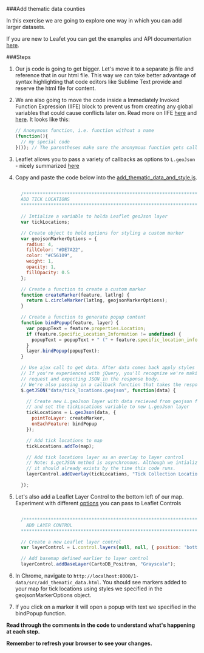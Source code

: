 ###Add thematic data counties

In this exercise we are going to explore one way in which you can add larger datasets.
 
If you are new to Leafet you can get the examples and API documentation [here](http://leafletjs.com/).

###Steps

1. Our js code is going to get bigger. Let's move it to a separate js file and reference that in our html file. This way we can take better advantage of syntax highlighting that code editors like Sublime Text provide and reserve the html file for content.

2. We are also going to move the code inside a Immediately Invoked Function Expression (IIFE) block to prevent us from creating any global variables that could cause conflicts later on. Read more on IIFE [here](https://en.wikipedia.org/wiki/Immediately-invoked_function_expression) and [here](http://gregfranko.com/blog/i-love-my-iife/). It looks like this:

    ```js
    // Anonymous function, i.e. function without a name
    (function(){
      // my special code
    }()); // The parentheses make sure the anonymous function gets called immediately

    ```

3. Leaflet allows you to pass a variety of callbacks as options to `L.geoJson` - nicely summarized [here](http://savaslabs.com/2015/05/18/mapping-geojson.html#adding-popups)

3. Copy and paste the code below into the [add_thematic_data_and_style.js](./src/add_thematic_data_and_style.js).

    ```javascript

      /********************************************************************************
      ADD TICK LOCATIONS
      ********************************************************************************/
  
      // Intialize a variable to holda Leaflet geoJson layer
      var tickLocations;

      // Create object to hold options for styling a custom marker
      var geojsonMarkerOptions = {
        radius: 4,
        fillColor: "#DE7A22",
        color: "#C56109",
        weight: 1,
        opacity: 1,
        fillOpacity: 0.5
      };

      // Create a function to create a custom marker
      function createMarker(feature, latlng) {
        return L.circleMarker(latlng, geojsonMarkerOptions);
      }

      // Create a function to generate popup content
      function bindPopup(feature, layer) {
        var popupText = feature.properties.Location;
        if (feature.Specific_Location_Information != undefined) {
          popupText = popupText + " (" + feature.specific_location_information + ")";
        }
        layer.bindPopup(popupText);
      }

      // Use ajax call to get data. After data comes back apply styles and bind popup
      // If you're experienced with jQuery, you'll recognize we're making a GET 
      // request and expecting JSON in the response body. 
      // We're also passing in a callback function that takes the response JSON and adds it to the document.
      $.getJSON("data/tick_locations.geojson", function(data) {

        // Create new L.geoJson layer with data recieved from geojson file
        // and set the tickLocations variable to new L.geoJson layer
        tickLocations = L.geoJson(data, {
          pointToLayer: createMarker,
          onEachFeature: bindPopup
        });

        // Add tick locations to map
        tickLocations.addTo(map);

        // Add tick locations layer as an overlay to layer control
        // Note: $.getJSON method is asynchronous. Although we intialize layerControl later in the code
        // it should already exists by the time this code runs. 
        layerControl.addOverlay(tickLocations, "Tick Collection Locations");

      });


    ```

3. Let's also add a Leaflet Layer Control to the bottom left of our map. Experiment with different [options](http://leafletjs.com/reference.html#control) you can pass to Leaflet Controls

    ```javascript

      /********************************************************************************
        ADD LAYER CONTROL
      ********************************************************************************/

      // Create a new Leaflet layer control
      var layerControl = L.control.layers(null, null, { position: 'bottomleft' }).addTo(map);

      // Add basemap defined earlier to layer control
      layerControl.addBaseLayer(CartoDB_Positron, "Grayscale");


    ```

4. In Chrome, navigate to `http://localhost:8000/1-data/src/add_thematic_data.html`. You should see markers added to your map for tick locations using styles we specified in the geojsonMarkerOptions object.

5. If you click on a marker it will open a popup with text we specified in the bindPopup function.

__Read through the comments in the code to understand what's happening at each step.__

__Remember to refresh your browser to see your changes.__

